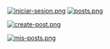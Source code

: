 [![iniciar-sesion.png](https://i.postimg.cc/g0jm4rFL/iniciar-sesion.png)](https://postimg.cc/hXkktDGK)
[![posts.png](https://i.postimg.cc/k4LPXyH7/posts.png)](https://postimg.cc/DJQMx1FN)

[![create-post.png](https://i.postimg.cc/Kv3TpvbV/create-post.png)](https://postimg.cc/zV53VNVS)

[![mis-posts.png](https://i.postimg.cc/RFgQcsmz/mis-posts.png)](https://postimg.cc/dkTyF9DW)
